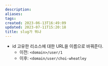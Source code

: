 ```yaml
---
description:
aliases: 
tags: 
created: 2023-06-13T16:49:09
updated: 2023-07-11T15:20:18
title: slug가 뭐냐
---
```

- id 고유한 리소스에 대한 URL을 이름으로 바꿔준다. 
	- 이전: `<domain>/user/1`
	- 이후: `<domain/user/choi-wheatley`